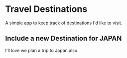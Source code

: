# Travel Destinations

A simple app to keep track of destinations I'd like to visit.

## Include a new Destination for **JAPAN**

I'll love we plan a trip to Japan also.
